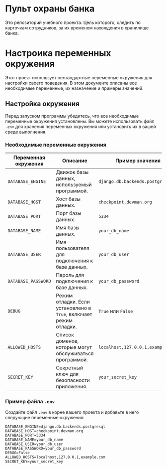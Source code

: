 # Пульт охраны банка
Это репозиторий учебного проекта. Цель которого, следить по карточкам сотрудников, за их временем нахождения в хранилище банка.

# Настроика переменных окружения

Этот проект использует нестандартные переменные окружения для настройки своего поведения. В этом документе описаны все необходимые переменные, их назначение и примеры значений.

## Настройка окружения

Перед запуском программы убедитесь, что все необходимые переменные окружения установлены. Вы можете использовать файл `.env` для хранения переменных окружения или установить их в вашей среде выполнения.

### Необходимые переменные окружения

| Переменная окружения | Описание                                                                 | Пример значения                        |
|----------------------|-------------------------------------------------------------------------|----------------------------------------|
| `DATABASE_ENGINE`    | Движок базы данных, используемый программой.                             | `django.db.backends.postgresql`        |
| `DATABASE_HOST`      | Хост базы данных.                                                        | `checkpoint.devman.org`                |
| `DATABASE_PORT`      | Порт базы данных.                                                        | `5334`                                 |
| `DATABASE_NAME`      | Имя базы данных.                                                         | `your_db_name`                         |
| `DATABASE_USER`      | Имя пользователя для подключения к базе данных.                          | `your_db_user`                         |
| `DATABASE_PASSWORD`  | Пароль для подключения к базе данных.                                    | `your_db_password`                     |
| `DEBUG`              | Режим отладки. Если установлено в `True`, включает режим отладки.        | `True` или `False`                     |
| `ALLOWED_HOSTS`      | Список доменов, которые могут обслуживаться программой.                  | `localhost,127.0.0.1,example.com`      |
| `SECRET_KEY`         | Секретный ключ для безопасности приложения.                              | `your_secret_key`                      |

### Пример файла `.env`

Создайте файл `.env` в корне вашего проекта и добавьте в него следующие переменные окружения:

```plaintext
DATABASE_ENGINE=django.db.backends.postgresql
DATABASE_HOST=checkpoint.devman.org
DATABASE_PORT=5334
DATABASE_NAME=your_db_name
DATABASE_USER=your_db_user
DATABASE_PASSWORD=your_db_password
DEBUG=False
ALLOWED_HOSTS=localhost,127.0.0.1,example.com
SECRET_KEY=your_secret_key
